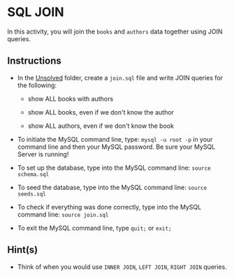 # SQL JOIN

In this activity, you will join the `books` and `authors` data together using JOIN queries.

## Instructions 

* In the [Unsolved](Unsolved/) folder, create a `join.sql` file and write JOIN queries for the following: 

    * show ALL books with authors

    * show ALL books, even if we don't know the author

    * show ALL authors, even if we don't know the book

* To initiate the MySQL command line, type: `mysql -u root -p` in your command line and then your MySQL password. Be sure your MySQL Server is running!

* To set up the database, type into the MySQL command line: `source schema.sql`

* To seed the database, type into the MySQL command line: `source seeds.sql`

* To check if everything was done correctly, type into the MySQL command line: `source join.sql`

* To exit the MySQL command line, type `quit;` or `exit;`

## Hint(s)

* Think of when you would use `INNER JOIN`, `LEFT JOIN`, `RIGHT JOIN` queries.